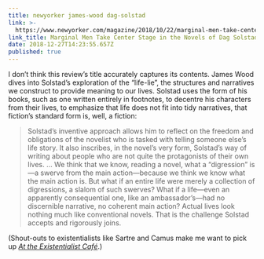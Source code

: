 ```yaml
---
title: newyorker james-wood dag-solstad
link: >-
  https://www.newyorker.com/magazine/2018/10/22/marginal-men-take-center-stage-in-the-novels-of-dag-solstad
link_title: Marginal Men Take Center Stage in the Novels of Dag Solstad
date: 2018-12-27T14:23:55.657Z
published: true
---
```

I don’t think this review’s title accurately captures its contents. James Wood dives into Solstad’s exploration of the “life-lie”, the structures and narratives we construct to provide meaning to our lives. Solstad uses the form of his books, such as one written entirely in footnotes, to decentre his characters from their lives, to emphasize that life does not fit into tidy narratives, that fiction’s standard form is, well, a fiction:

> Solstad’s inventive approach allows him to reflect on the freedom and obligations of the novelist who is tasked with telling someone else’s life story. It also inscribes, in the novel’s very form, Solstad’s way of writing about people who are not quite the protagonists of their own lives. … We think that we know, reading a novel, what a “digression” is—a swerve from the main action—because we think we know what the main action is. But what if an entire life were merely a collection of digressions, a slalom of such swerves? What if a life—even an apparently consequential one, like an ambassador’s—had no discernible narrative, no coherent main action? Actual lives look nothing much like conventional novels. That is the challenge Solstad accepts and rigorously joins.

(Shout-outs to existentialists like Sartre and Camus make me want to pick up [_At the Existentialist Café_](https://www.goodreads.com/book/show/25658482-at-the-existentialist-caf).)
